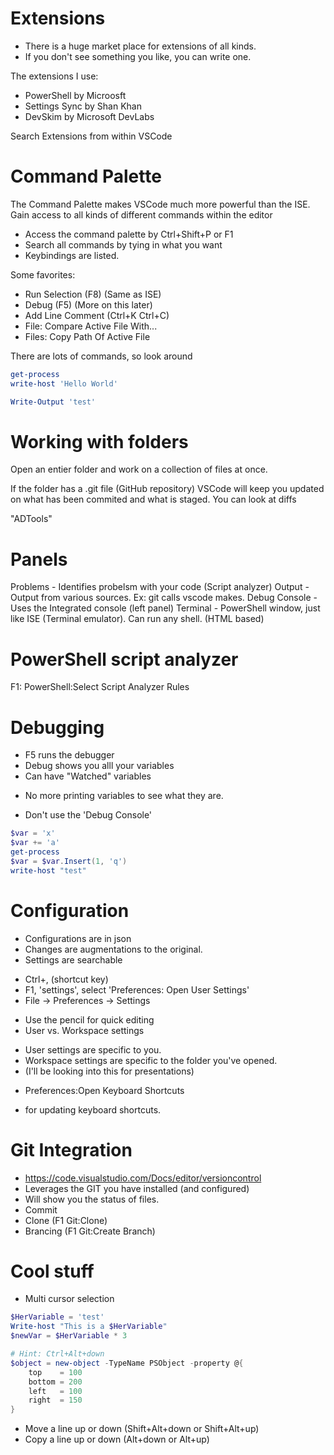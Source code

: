 Extensions
========================================================================
* There is a huge market place for extensions of all kinds.
* If you don't see something you like, you can write one.

The extensions I use:
* PowerShell by Microosft 
* Settings Sync by Shan Khan
* DevSkim by Microsoft DevLabs

Search Extensions from within VSCode


Command Palette
========================================================================
The Command Palette makes VSCode much more powerful than the ISE.
Gain access to all kinds of different commands within the editor

* Access the command palette by Ctrl+Shift+P or F1
* Search all commands by tying in what you want
* Keybindings are listed.

Some favorites:
* Run Selection (F8) (Same as ISE)
* Debug (F5) (More on this later)
* Add Line Comment (Ctrl+K Ctrl+C)
* File: Compare Active File With...
* Files: Copy Path Of Active File

There are lots of commands, so look around

```powershell
get-process
write-host 'Hello World'

Write-Output 'test'
```
Working with folders
========================================================================
Open an entier folder and work on a collection of files at once.

If the folder has a .git file (GitHub repository) VSCode will keep
you updated on what has been commited and what is staged.
You can look at diffs

"ADTools"


Panels
========================================================================
Problems - Identifies probelsm with your code (Script analyzer)
Output - Output from various sources. Ex: git calls vscode makes.
Debug Console - Uses the Integrated console (left panel)
Terminal - PowerShell window, just like ISE (Terminal emulator). Can run
           any shell. (HTML based)

PowerShell script analyzer
========================================================================
F1: PowerShell:Select Script Analyzer Rules


Debugging
========================================================================
* F5 runs the debugger
* Debug shows you alll your variables
* Can have "Watched" variables
 - No more printing variables to see what they are.
* Don't use the 'Debug Console'

 ```powershell
$var = 'x'
$var += 'a'
get-process 
$var = $var.Insert(1, 'q')
write-host "test"
```

Configuration
========================================================================
* Configurations are in json
* Changes are augmentations to the original.
* Settings are searchable
 - Ctrl+, (shortcut key)
 - F1, 'settings', select 'Preferences: Open User Settings'
 - File -> Preferences -> Settings
* Use the pencil for quick editing
* User vs. Workspace settings
 - User settings are specific to you.
 - Workspace settings are specific to the folder you've opened.
  - (I'll be looking into this for presentations)
* Preferences:Open Keyboard Shortcuts 
 - for updating keyboard shortcuts. 


Git Integration
========================================================================
* https://code.visualstudio.com/Docs/editor/versioncontrol
* Leverages the GIT you have installed (and configured)
* Will show you the status of files.
* Commit
* Clone (F1 Git:Clone)
* Brancing (F1 Git:Create Branch)



Cool stuff
========================================================================
* Multi cursor selection
```powershell
$HerVariable = 'test'
Write-host "This is a $HerVariable"
$newVar = $HerVariable * 3

# Hint: Ctrl+Alt+down
$object = new-object -TypeName PSObject -property @{
    top    = 100
    bottom = 200
    left   = 100
    right  = 150
}
```
* Move a line up or down (Shift+Alt+down or Shift+Alt+up)
* Copy a line up or down (Alt+down or Alt+up)

